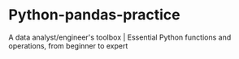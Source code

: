 # Python-pandas-practice
A data analyst/engineer's toolbox | Essential Python functions and operations, from beginner to expert
